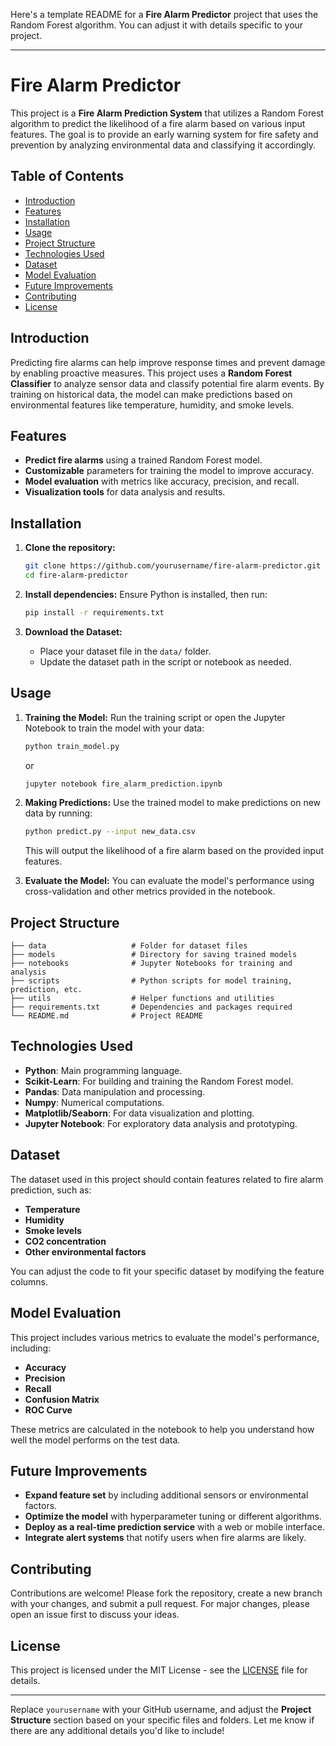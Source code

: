 Here's a template README for a **Fire Alarm Predictor** project that uses the Random Forest algorithm. You can adjust it with details specific to your project.

---

# Fire Alarm Predictor

This project is a **Fire Alarm Prediction System** that utilizes a Random Forest algorithm to predict the likelihood of a fire alarm based on various input features. The goal is to provide an early warning system for fire safety and prevention by analyzing environmental data and classifying it accordingly.

## Table of Contents

- [Introduction](#introduction)
- [Features](#features)
- [Installation](#installation)
- [Usage](#usage)
- [Project Structure](#project-structure)
- [Technologies Used](#technologies-used)
- [Dataset](#dataset)
- [Model Evaluation](#model-evaluation)
- [Future Improvements](#future-improvements)
- [Contributing](#contributing)
- [License](#license)

## Introduction

Predicting fire alarms can help improve response times and prevent damage by enabling proactive measures. This project uses a **Random Forest Classifier** to analyze sensor data and classify potential fire alarm events. By training on historical data, the model can make predictions based on environmental features like temperature, humidity, and smoke levels.

## Features

- **Predict fire alarms** using a trained Random Forest model.
- **Customizable** parameters for training the model to improve accuracy.
- **Model evaluation** with metrics like accuracy, precision, and recall.
- **Visualization tools** for data analysis and results.

## Installation

1. **Clone the repository:**
   ```bash
   git clone https://github.com/yourusername/fire-alarm-predictor.git
   cd fire-alarm-predictor
   ```

2. **Install dependencies:**
   Ensure Python is installed, then run:
   ```bash
   pip install -r requirements.txt
   ```

3. **Download the Dataset:**
   - Place your dataset file in the `data/` folder.
   - Update the dataset path in the script or notebook as needed.

## Usage

1. **Training the Model:**
   Run the training script or open the Jupyter Notebook to train the model with your data:
   ```bash
   python train_model.py
   ```
   or
   ```bash
   jupyter notebook fire_alarm_prediction.ipynb
   ```

2. **Making Predictions:**
   Use the trained model to make predictions on new data by running:
   ```bash
   python predict.py --input new_data.csv
   ```
   This will output the likelihood of a fire alarm based on the provided input features.

3. **Evaluate the Model:**
   You can evaluate the model's performance using cross-validation and other metrics provided in the notebook.

## Project Structure

    ├── data                   # Folder for dataset files
    ├── models                 # Directory for saving trained models
    ├── notebooks              # Jupyter Notebooks for training and analysis
    ├── scripts                # Python scripts for model training, prediction, etc.
    ├── utils                  # Helper functions and utilities
    ├── requirements.txt       # Dependencies and packages required
    └── README.md              # Project README

## Technologies Used

- **Python**: Main programming language.
- **Scikit-Learn**: For building and training the Random Forest model.
- **Pandas**: Data manipulation and processing.
- **Numpy**: Numerical computations.
- **Matplotlib/Seaborn**: For data visualization and plotting.
- **Jupyter Notebook**: For exploratory data analysis and prototyping.

## Dataset

The dataset used in this project should contain features related to fire alarm prediction, such as:
- **Temperature**
- **Humidity**
- **Smoke levels**
- **CO2 concentration**
- **Other environmental factors**

You can adjust the code to fit your specific dataset by modifying the feature columns.

## Model Evaluation

This project includes various metrics to evaluate the model's performance, including:
- **Accuracy**
- **Precision**
- **Recall**
- **Confusion Matrix**
- **ROC Curve**

These metrics are calculated in the notebook to help you understand how well the model performs on the test data.

## Future Improvements

- **Expand feature set** by including additional sensors or environmental factors.
- **Optimize the model** with hyperparameter tuning or different algorithms.
- **Deploy as a real-time prediction service** with a web or mobile interface.
- **Integrate alert systems** that notify users when fire alarms are likely.

## Contributing

Contributions are welcome! Please fork the repository, create a new branch with your changes, and submit a pull request. For major changes, please open an issue first to discuss your ideas.

## License

This project is licensed under the MIT License - see the [LICENSE](LICENSE) file for details.

---

Replace `yourusername` with your GitHub username, and adjust the **Project Structure** section based on your specific files and folders. Let me know if there are any additional details you'd like to include!
